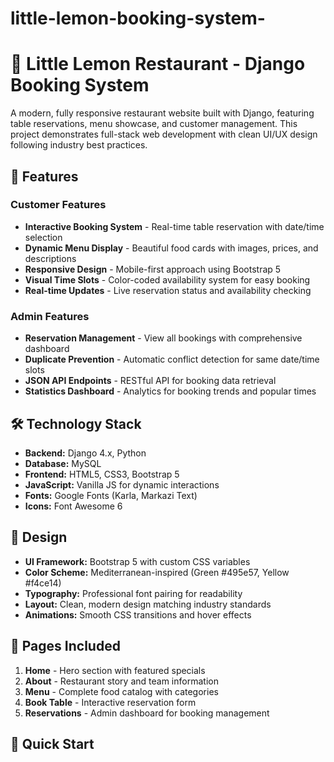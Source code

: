# little-lemon-booking-system-
# 🍋 Little Lemon Restaurant - Django Booking System

A modern, fully responsive restaurant website built with Django, featuring table reservations, menu showcase, and customer management. This project demonstrates full-stack web development with clean UI/UX design following industry best practices.

## 🌟 Features

### Customer Features
- **Interactive Booking System** - Real-time table reservation with date/time selection
- **Dynamic Menu Display** - Beautiful food cards with images, prices, and descriptions  
- **Responsive Design** - Mobile-first approach using Bootstrap 5
- **Visual Time Slots** - Color-coded availability system for easy booking
- **Real-time Updates** - Live reservation status and availability checking

### Admin Features  
- **Reservation Management** - View all bookings with comprehensive dashboard
- **Duplicate Prevention** - Automatic conflict detection for same date/time slots
- **JSON API Endpoints** - RESTful API for booking data retrieval
- **Statistics Dashboard** - Analytics for booking trends and popular times

## 🛠️ Technology Stack

- **Backend:** Django 4.x, Python
- **Database:** MySQL
- **Frontend:** HTML5, CSS3, Bootstrap 5
- **JavaScript:** Vanilla JS for dynamic interactions
- **Fonts:** Google Fonts (Karla, Markazi Text)
- **Icons:** Font Awesome 6

## 🎨 Design

- **UI Framework:** Bootstrap 5 with custom CSS variables
- **Color Scheme:** Mediterranean-inspired (Green #495e57, Yellow #f4ce14)
- **Typography:** Professional font pairing for readability
- **Layout:** Clean, modern design matching industry standards
- **Animations:** Smooth CSS transitions and hover effects

## 📱 Pages Included

1. **Home** - Hero section with featured specials
2. **About** - Restaurant story and team information  
3. **Menu** - Complete food catalog with categories
4. **Book Table** - Interactive reservation form
5. **Reservations** - Admin dashboard for booking management

## 🚀 Quick Start

